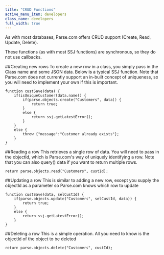 ```yaml
---
title: "CRUD Functions"
active_menu_item: developers
class_name: developers
full_width: true
---
```


As with most databases, Parse.com offers CRUD support (Create, Read, Update, Delete).

These functions (as with most SSJ functions) are synchronous, so they do not use callbacks. 

##Creating new rows
To create a new row in a class, you simply pass in the Class name and some JSON data. Below is a typical SSJ function. Note that Parse.com does not currently support an in-built concept of uniqueness, so you will need to implement your own if this is important.

	function custSave(data) {
	    if(isUniqueCustomer(data.name)) {
	        if(parse.objects.create("Customers", data)) {
	            return true;
	        }
	        else {
	            return ssj.getLatestError();
	        }
	    }
	    else {
	        throw {"message":"Customer already exists"};
	    }
	}

##Reading a row
This retrieves a single row of data. You will need to pass in the objectId, which is Parse.com's way of uniquely identifying a row. Note that you can also query() data if you want to return multiple rows.

    return parse.objects.read("Customers", custId);


##Updating a row
This is similar to adding a new row, except you supply the objectId as a parameter so Parse.com knows which row to update

	function custSave(data, selCustId) {
	    if(parse.objects.update("Customers", selCustId, data)) {
	        return true;
	    }
	    else {
	        return ssj.getLatestError();
	    }        
	}

##Deleting a row
This is a simple operation. All you need to know is the objectId of the object to be deleted

    return parse.objects.delete("Customers", custId);


